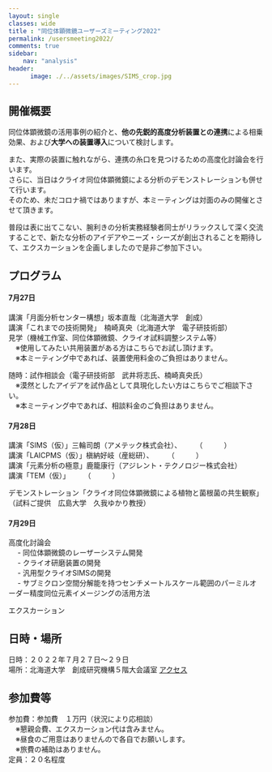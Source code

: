 ```yaml
---
layout: single
classes: wide
title : "同位体顕微鏡ユーザーズミーティング2022"
permalink: /usersmeeting2022/
comments: true
sidebar: 
    nav: "analysis"
header:
      image: ./../assets/images/SIMS_crop.jpg
---
```

## 開催概要 
同位体顕微鏡の活用事例の紹介と、**他の先鋭的高度分析装置との連携**による相乗効果、および**大学への装置導入**について検討します。    

また、実際の装置に触れながら、連携の糸口を見つけるための高度化討論会を行います。    
さらに、当日はクライオ同位体顕微鏡による分析のデモンストレーションも併せて行います。    
そのため、未だコロナ禍ではありますが、本ミーティングは対面のみの開催とさせて頂きます。    

普段は表に出てこない、腕利きの分析実務経験者同士がリラックスして深く交流することで、新たな分析のアイデアやニーズ・シーズが創出されることを期待して、エクスカーションを企画しましたので是非ご参加下さい。    


## プログラム  
#### 7月27日    
講演「月面分析センター構想」坂本直哉（北海道大学　創成）    
講演「これまでの技術開発」　楠崎真央（北海道大学　電子研技術部）    
見学（機械工作室、同位体顕微鏡、クライオ試料調整システム等）    
　※使用してみたい共用装置がある方はこちらでお試し頂けます。    
　※本ミーティング中であれば、装置使用料金のご負担はありません。    


随時：試作相談会（電子研技術部　武井将志氏、楠崎真央氏）    
　※漠然としたアイデアを試作品として具現化したい方はこちらでご相談下さい。    
　※本ミーティング中であれば、相談料金のご負担はありません。    


#### 7月28日    
講演「SIMS（仮）」三輪司朗（アメテック株式会社）、　　　（　　　）    
講演「LAICPMS（仮）」槇納好岐（産総研）、　　　（　　　）    
講演「元素分析の極意」鹿籠康行（アジレント・テクノロジー株式会社）    
講演「TEM（仮）」　　　（　　　）    


デモンストレーション「クライオ同位体顕微鏡による植物と菌根菌の共生観察」    
（試料ご提供　広島大学　久我ゆかり教授）    

#### 7月29日    
高度化討論会    
　    - 同位体顕微鏡のレーザーシステム開発    
　    - クライオ研磨装置の開発    
　    - 汎用型クライオSIMSの開発    
　    - サブミクロン空間分解能を持つセンチメートルスケール範囲のパーミルオーダー精度同位元素イメージングの活用方法    
    
エクスカーション    

## 日時・場所  
日時：２０２２年７月２７日～２９日  
場所：北海道大学　創成研究機構５階大会議室  [アクセス](https://www.cris.hokudai.ac.jp/contact-us)   


## 参加費等
参加費：参加費　１万円（状況により応相談）   
　※懇親会費、エクスカーション代は含みません。   
　※昼食のご用意はありませんので各自でお願いします。   
　※旅費の補助はありません。   
定員：２０名程度    
